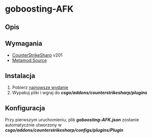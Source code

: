 # goboosting-AFK

## Opis


## Wymagania
- [CounterStrikeSharp](https://github.com/roflmuffin/CounterStrikeSharp/releases) v201
- [Metamod:Source](https://www.sourcemm.net/downloads.php/?branch=master)

## Instalacja
1. Pobierz [najnowsze wydanie](https://github.com/CS-GEJMERZY/goboosting-AFK/releases/latest)
2. Wypakuj pliki i wgraj do **_csgo/addons/counterstrikesharp/plugins_**

## Konfiguracja
Przy pierwszym uruchomieniu, plik  **_goboosting-AFK.json_**  zostanie automatycznie utworzony w  **_csgo/addons/counterstrikesharp/configs/plugins/Plugin_**
```
```
